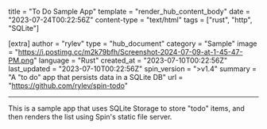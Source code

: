 title = "To Do Sample App"
template = "render_hub_content_body"
date = "2023-07-24T00:22:56Z"
content-type = "text/html"
tags = ["rust", "http", "SQLite"]

[extra]
author = "rylev"
type = "hub_document"
category = "Sample"
image = "https://i.postimg.cc/m2k79bfh/Screenshot-2024-07-09-at-1-45-47-PM.png"
language = "Rust"
created_at = "2023-07-10T00:22:56Z"
last_updated = "2023-07-10T00:22:56Z"
spin_version = ">v1.4"
summary =  "A \"to do\" app that persists data in a SQLite DB"
url = "https://github.com/rylev/spin-todo"

---

This is a sample app that uses SQLite Storage to store "todo" items, and then renders the list using Spin's static file server.

